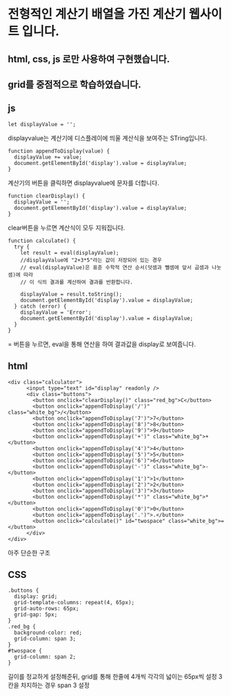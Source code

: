 # 전형적인 계산기 배열을 가진 계산기 웹사이트 입니다.

## html, css, js 로만 사용하여 구현했습니다.

## grid를 중점적으로 학습하였습니다.

## js

```
let displayValue = '';
```

displayvalue는 계산기에 디스플레이에 띄울 계산식을 보여주는 STring입니다.

```
function appendToDisplay(value) {
  displayValue += value;
  document.getElementById('display').value = displayValue;
}
```

계산기의 버튼을 클릭하면 displayvalue에 문자를 더합니다.

```
function clearDisplay() {
  displayValue = '';
  document.getElementById('display').value = displayValue;
}
```

clear버튼을 누르면 계산식이 모두 지워집니다.

```
function calculate() {
  try {
    let result = eval(displayValue);
    //displayValue에 "2+3*5"라는 값이 저장되어 있는 경우
    // eval(displayValue)은 표준 수학적 연산 순서(덧셈과 뺄셈에 앞서 곱셈과 나눗셈)에 따라
    // 이 식의 결과를 계산하여 결과를 반환합니다.

    displayValue = result.toString();
    document.getElementById('display').value = displayValue;
  } catch (error) {
    displayValue = 'Error';
    document.getElementById('display').value = displayValue;
  }
}
```

= 버튼을 누르면, eval을 통해 연산을 하여 결과값을 display로 보여줍니다.

## html

```
<div class="calculator">
      <input type="text" id="display" readonly />
      <div class="buttons">
        <button onclick="clearDisplay()" class="red_bg">C</button>
        <button onclick="appendToDisplay('/')" class="white_bg">/</button>
        <button onclick="appendToDisplay('7')">7</button>
        <button onclick="appendToDisplay('8')">8</button>
        <button onclick="appendToDisplay('9')">9</button>
        <button onclick="appendToDisplay('+')" class="white_bg">+</button>
        <button onclick="appendToDisplay('4')">4</button>
        <button onclick="appendToDisplay('5')">5</button>
        <button onclick="appendToDisplay('6')">6</button>
        <button onclick="appendToDisplay('-')" class="white_bg">-</button>
        <button onclick="appendToDisplay('1')">1</button>
        <button onclick="appendToDisplay('2')">2</button>
        <button onclick="appendToDisplay('3')">3</button>
        <button onclick="appendToDisplay('*')" class="white_bg">*</button>
        <button onclick="appendToDisplay('0')">0</button>
        <button onclick="appendToDisplay('.')">.</button>
        <button onclick="calculate()" id="twospace" class="white_bg">=</button>
      </div>
</div>
```

아주 단순한 구조

## CSS

```
.buttons {
  display: grid;
  grid-template-columns: repeat(4, 65px);
  grid-auto-rows: 65px;
  grid-gap: 5px;
}
.red_bg {
  background-color: red;
  grid-column: span 3;
}
#twospace {
  grid-column: span 2;
}
```

길이를 정교하게 설정해준뒤,
grid를 통해 한줄에 4개씩 각각의 넓이는 65px씩 설정
3칸을 차지하는 경우 span 3 설정
